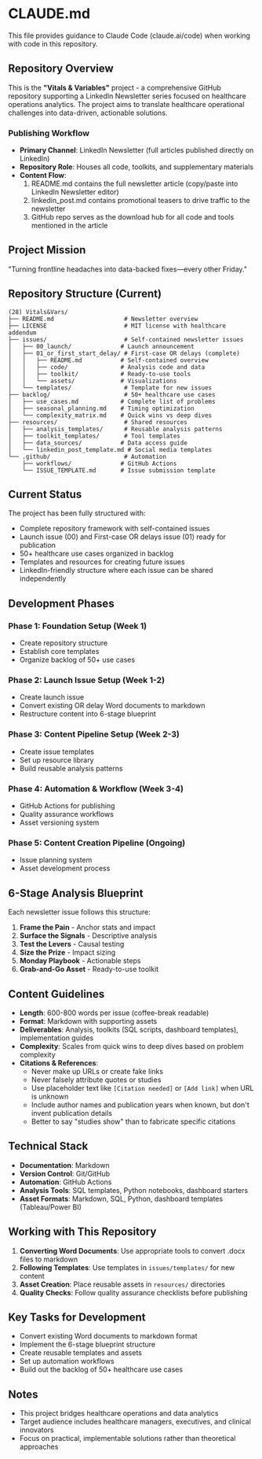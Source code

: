 # CLAUDE.md

This file provides guidance to Claude Code (claude.ai/code) when working with code in this repository.

## Repository Overview

This is the **"Vitals & Variables"** project - a comprehensive GitHub repository supporting a LinkedIn Newsletter series focused on healthcare operations analytics. The project aims to translate healthcare operational challenges into data-driven, actionable solutions.

### Publishing Workflow
- **Primary Channel**: LinkedIn Newsletter (full articles published directly on LinkedIn)
- **Repository Role**: Houses all code, toolkits, and supplementary materials
- **Content Flow**: 
  1. README.md contains the full newsletter article (copy/paste into LinkedIn Newsletter editor)
  2. linkedin_post.md contains promotional teasers to drive traffic to the newsletter
  3. GitHub repo serves as the download hub for all code and tools mentioned in the article

## Project Mission

"Turning frontline headaches into data-backed fixes—every other Friday."

## Repository Structure (Current)

```
(28) Vitals&Vars/
├── README.md                    # Newsletter overview
├── LICENSE                      # MIT license with healthcare addendum
├── issues/                      # Self-contained newsletter issues
│   ├── 00_launch/              # Launch announcement
│   ├── 01_or_first_start_delay/ # First-case OR delays (complete)
│   │   ├── README.md           # Self-contained overview
│   │   ├── code/               # Analysis code and data
│   │   ├── toolkit/            # Ready-to-use tools
│   │   └── assets/             # Visualizations
│   └── templates/               # Template for new issues
├── backlog/                     # 50+ healthcare use cases
│   ├── use_cases.md            # Complete list of problems
│   ├── seasonal_planning.md    # Timing optimization
│   └── complexity_matrix.md    # Quick wins vs deep dives
├── resources/                   # Shared resources
│   ├── analysis_templates/      # Reusable analysis patterns
│   ├── toolkit_templates/       # Tool templates
│   ├── data_sources/           # Data access guide
│   └── linkedin_post_template.md # Social media templates
└── .github/                     # Automation
    ├── workflows/              # GitHub Actions
    └── ISSUE_TEMPLATE.md       # Issue submission template
```

## Current Status

The project has been fully structured with:
- Complete repository framework with self-contained issues
- Launch issue (00) and First-case OR delays issue (01) ready for publication
- 50+ healthcare use cases organized in backlog
- Templates and resources for creating future issues
- LinkedIn-friendly structure where each issue can be shared independently

## Development Phases

### Phase 1: Foundation Setup (Week 1)
- Create repository structure
- Establish core templates
- Organize backlog of 50+ use cases

### Phase 2: Launch Issue Setup (Week 1-2)
- Create launch issue
- Convert existing OR delay Word documents to markdown
- Restructure content into 6-stage blueprint

### Phase 3: Content Pipeline Setup (Week 2-3)
- Create issue templates
- Set up resource library
- Build reusable analysis patterns

### Phase 4: Automation & Workflow (Week 3-4)
- GitHub Actions for publishing
- Quality assurance workflows
- Asset versioning system

### Phase 5: Content Creation Pipeline (Ongoing)
- Issue planning system
- Asset development process

## 6-Stage Analysis Blueprint

Each newsletter issue follows this structure:
1. **Frame the Pain** - Anchor stats and impact
2. **Surface the Signals** - Descriptive analysis
3. **Test the Levers** - Causal testing
4. **Size the Prize** - Impact sizing
5. **Monday Playbook** - Actionable steps
6. **Grab-and-Go Asset** - Ready-to-use toolkit

## Content Guidelines

- **Length**: 600-800 words per issue (coffee-break readable)
- **Format**: Markdown with supporting assets
- **Deliverables**: Analysis, toolkits (SQL scripts, dashboard templates), implementation guides
- **Complexity**: Scales from quick wins to deep dives based on problem complexity
- **Citations & References**: 
  - Never make up URLs or create fake links
  - Never falsely attribute quotes or studies
  - Use placeholder text like `[Citation needed]` or `[Add link]` when URL is unknown
  - Include author names and publication years when known, but don't invent publication details
  - Better to say "studies show" than to fabricate specific citations

## Technical Stack

- **Documentation**: Markdown
- **Version Control**: Git/GitHub
- **Automation**: GitHub Actions
- **Analysis Tools**: SQL templates, Python notebooks, dashboard starters
- **Asset Formats**: Markdown, SQL, Python, dashboard templates (Tableau/Power BI)

## Working with This Repository

1. **Converting Word Documents**: Use appropriate tools to convert .docx files to markdown
2. **Following Templates**: Use templates in `issues/templates/` for new content
3. **Asset Creation**: Place reusable assets in `resources/` directories
4. **Quality Checks**: Follow quality assurance checklists before publishing

## Key Tasks for Development

- Convert existing Word documents to markdown format
- Implement the 6-stage blueprint structure
- Create reusable templates and assets
- Set up automation workflows
- Build out the backlog of 50+ healthcare use cases

## Notes

- This project bridges healthcare operations and data analytics
- Target audience includes healthcare managers, executives, and clinical innovators
- Focus on practical, implementable solutions rather than theoretical approaches